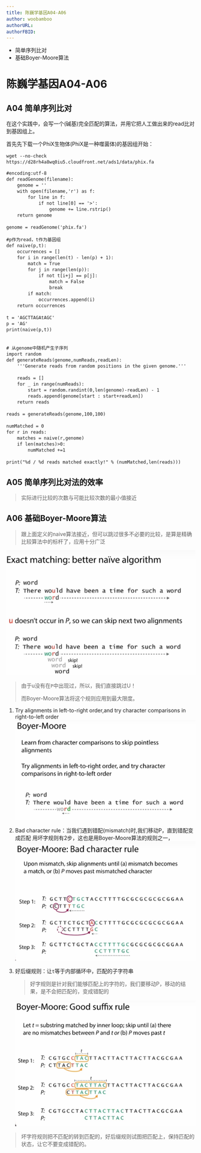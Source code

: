 ```yaml
---
title: 陈巍学基因A04-A06
author: woobamboo
authorURL:
authorFBID:
---
```




+ 简单序列比对
+ 基础Boyer-Moore算法

<!--truncate-->


# 陈巍学基因A04-A06

## A04 简单序列比对


在这个实践中，会写一个(碱基)完全匹配的算法，并用它把人工做出来的read比对到基因组上。

首先先下载一个PhiX生物体(PhiX是一种噬菌体)的基因组开始：

```
wget --no-check https://d28rh4a8wq0iu5.cloudfront.net/ads1/data/phix.fa
```



```
#encoding:utf-8
def readGenome(filename):
    genome = ''
    with open(filename,'r') as f:
        for line in f:
            if not line[0] == '>':
                genome += line.rstrip()
    return genome

genome = readGenome('phix.fa')

#p作为read，t作为基因组
def naive(p,t):
    occurrences = []
    for i in range(len(t) - len(p) + 1):
        match = True
        for j in range(len(p)):
            if not t[i+j] == p[j]:
                match = False
                break
        if match:
            occurrences.append(i)
    return occurrences
 
t = 'AGCTTAGAtAGC'
p = 'AG'
print(naive(p,t))
 
 
# 从genome中随机产生子序列
import random
def generateReads(genome,numReads,readLen):
    '''Generate reads from random positions in the given genome.'''

    reads = []
    for _ in range(numReads):
        start = random.randint(0,len(genome)-readLen) - 1
        reads.append(genome[start : start+readLen])
    return reads

reads = generateReads(genome,100,100)

numMatched = 0
for r in reads:
    matches = naive(r,genome)
    if len(matches)>0:
        numMatched +=1

print("%d / %d reads matched exactly!" % (numMatched,len(reads)))
```

## A05 简单序列比对法的效率

> 实际进行比较的次数与可能比较次数的最小值接近

## A06 基础Boyer-Moore算法

> 跟上面定义的naive算法接近，但可以跳过很多不必要的比较，是算是精确比较算法中的标杆了，应用十分广泛

![](assets/2017-03/2017-03-11-11.png)

> 由于u没有在`P`中出现过，所以，我们直接跳过U！
>
> 而Boyer-Moore算法将这个规则应用到最大限度。


1. Try alignments in left-to-right order,and try character comparisons in right-to-left order
   ![](assets/2017-03/2017-03-11-12.png)

2. Bad character rule：当我们遇到错配(mismatch)时,我们移动P，直到错配变成匹配
   用坏字规则有2步，这也是用Boyer-Moore算法的规则之一，
   ![](assets/2017-03/2017-03-11-13.png)

3. 好后缀规则：让`t`等于内部循环中，匹配的子字符串
   > 好字规则是针对我们能够匹配上的字符的，我们要移动P，移动的结果，是不会把匹配的，变成错配的

   ![](assets/2017-03/2017-03-11-14.png)

> 坏字符规则把不匹配的转到匹配的，好后缀规则试图把匹配上，保持匹配的状态，让它不要变成错配的。


